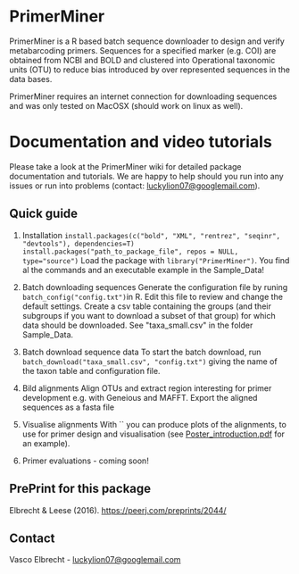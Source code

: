 # PrimerMiner

PrimerMiner is a R based batch sequence downloader to design and verify metabarcoding primers. Sequences for a specified marker (e.g. COI) are obtained from NCBI and BOLD and clustered into Operational taxonomic units (OTU) to reduce bias introduced by over represented sequences in the data bases.

PrimerMiner requires an internet connection for downloading sequences and was only tested on MacOSX (should work on linux as well). 

# Documentation and video tutorials

Please take a look at the PrimerMiner wiki for detailed package documentation and tutorials. We are happy to help should you run into any issues or run into problems (contact: luckylion07@googlemail.com).


## Quick guide

1) Installation
`install.packages(c("bold", "XML", "rentrez", "seqinr", "devtools"), dependencies=T)`
`install.packages("path_to_package_file", repos = NULL, type="source")`
Load the package with `library("PrimerMiner")`. You find al the commands and an executable example in the Sample_Data!

2) Batch downloading sequences
Generate the configuration file by runing `batch_config("config.txt")`in R. Edit this file to review and change the default settings.
Create a csv table containing the groups (and their subgroups if you want to download a subset of that group) for which data should be downloaded. See "taxa_small.csv" in the folder Sample_Data.

3) Batch download sequence data
To start the batch download, run `batch_download("taxa_small.csv", "config.txt")` giving the name of the taxon table and configuration file.

4) Bild alignments
Align OTUs and extract region interesting for primer development e.g. with Geneious and MAFFT. Export the aligned sequences as a fasta file

5) Visualise alignments
With `` you can produce plots of the alignments, to use for primer design and visualisation (see [Poster_introduction.pdf](https://github.com/VascoElbrecht/PrimerMiner/blob/master/Poster_introduction.pdf) for an example).

6) Primer evaluations - coming soon!

## PrePrint for this package

Elbrecht & Leese (2016). https://peerj.com/preprints/2044/


## Contact

Vasco Elbrecht  - luckylion07@googlemail.com
